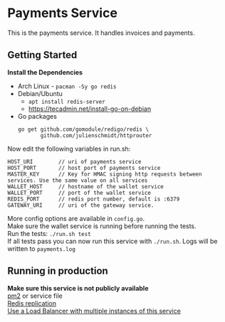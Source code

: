 # Payments Service

This is the payments service. It handles invoices and payments.  

## Getting Started
**Install the Dependencies**  
- Arch Linux  - `pacman -Sy go redis`  
- Debian/Ubuntu 
    - `apt install redis-server`
    - https://tecadmin.net/install-go-on-debian
- Go packages
    ```
    go get github.com/gomodule/redigo/redis \
           github.com/julienschmidt/httprouter
    ```

Now edit the following variables in run.sh:
```
HOST_URI        // uri of payments service
HOST_PORT       // host port of payments service
MASTER_KEY      // Key for HMAC signing http requests between services. Use the same value on all services
WALLET_HOST     // hostname of the wallet service
WALLET_PORT     // port of the wallet service
REDIS_PORT      // redis port number, default is :6379
GATEWAY_URI     // uri of the gateway service.
```
More config options are available in `config.go`.  
Make sure the wallet service is running before running the tests.  
Run the tests: `./run.sh test`  
If all tests pass you can now run this service with `./run.sh`. Logs will be written to `payments.log`  
## Running in production
**Make sure this service is not publicly available**  
[pm2](https://pm2.keymetrics.io) or service file  
[Redis replication](https://redis.io/topics/replication)  
[Use a Load Balancer with multiple instances of this service](https://www.digitalocean.com/community/tutorials/an-introduction-to-haproxy-and-load-balancing-concepts)